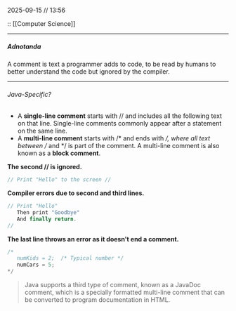 2025-09-15 // 13:56

:: [[Computer Science]]

---
##### Adnotanda

A comment is text a programmer adds to code, to be read by humans to better understand the code but ignored by the compiler.

---
###### Java-Specific?

- A **single-line comment** starts with // and includes all the following text on that line. Single-line comments commonly appear after a statement on the same line.
- A **multi-line comment** starts with /* and ends with */, where all text between /* and */ is part of the comment. A multi-line comment is also known as a **block comment**.

**The second // is ignored.**

```java
// Print "Hello" to the screen //
```

**Compiler errors due to second and third lines.**

```java
// Print "Hello"
   Then print "Goodbye"
   And finally return.
//
```

**The last line throws an error as it doesn't end a comment.**

```java
/* 
   numKids = 2;  /* Typical number */
   numCars = 5;
*/
```

> Java supports a third type of comment, known as a JavaDoc comment, which is a specially formatted multi-line comment that can be converted to program documentation in HTML.

